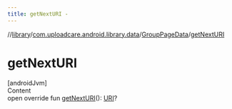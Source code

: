 ```yaml
---
title: getNextURI -
---
```

//[library](../../index.md)/[com.uploadcare.android.library.data](../index.md)/[GroupPageData](index.md)/[getNextURI](get-next-u-r-i.md)



# getNextURI  
[androidJvm]  
Content  
open override fun [getNextURI](get-next-u-r-i.md)(): [URI](https://developer.android.com/reference/kotlin/java/net/URI.html)?  



